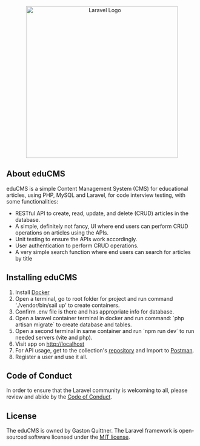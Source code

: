 <p align="center"><a href="https://laravel.com" target="_blank"><img src="https://raw.githubusercontent.com/laravel/art/master/logo-lockup/5%20SVG/2%20CMYK/1%20Full%20Color/laravel-logolockup-cmyk-red.svg" width="400" alt="Laravel Logo"></a></p>

## About eduCMS

eduCMS is a simple Content Management System (CMS) for educational articles, using PHP, MySQL and Laravel, for code interview testing, with some functionalities:

- RESTful API to create, read, update, and delete (CRUD) articles in the database.
- A simple, definitely not fancy, UI where end users can perform CRUD operations on articles using the APIs.
- Unit testing to ensure the APIs work accordingly.
- User authentication to perform CRUD operations.
- A very simple search function where end users can search for articles by title

## Installing eduCMS

1. Install [Docker](https://www.docker.com/products/docker-desktop/)
2. Open a terminal, go to root folder for project and run command './vendor/bin/sail up' to create containers.
3. Confirm .env file is there and has appropriate info for database.
4. Open a laravel container terminal in docker and run command: ´php artisan migrate´ to create database and tables.
5. Open a second terminal in same container and run ´npm run dev´ to run needed servers (vite and php).
6. Visit app on [http://localhost](http://localhost)
7. For API usage, get to the collection's [repository](https://github.com/sgtq/educms-api) and Import to [Postman](https://www.postman.com/downloads/).
7. Register a user and use it all.

## Code of Conduct

In order to ensure that the Laravel community is welcoming to all, please review and abide by the [Code of Conduct](https://laravel.com/docs/contributions#code-of-conduct).

## License

The eduCMS is owned by Gaston Quittner. The Laravel framework is open-sourced software licensed under the [MIT license](https://opensource.org/licenses/MIT).
